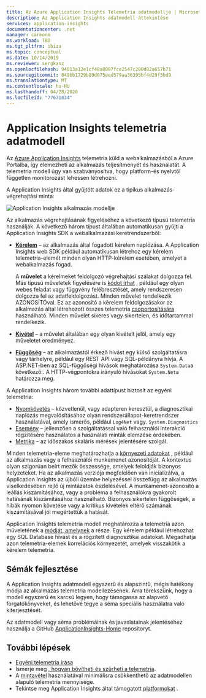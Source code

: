 ```yaml
---
title: Az Azure Application Insights Telemetria adatmodellje | Microsoft Docs
description: Az Application Insights adatmodell áttekintése
services: application-insights
documentationcenter: .net
manager: carmonm
ms.workload: TBD
ms.tgt_pltfrm: ibiza
ms.topic: conceptual
ms.date: 10/14/2019
ms.reviewer: sergkanz
ms.openlocfilehash: 94013a12e1cf48a8007fce2547c200d82a657b71
ms.sourcegitcommit: 849bb1729b89d075eed579aa36395bf4d29f3bd9
ms.translationtype: MT
ms.contentlocale: hu-HU
ms.lasthandoff: 04/28/2020
ms.locfileid: "77671834"
---
```

# <a name="application-insights-telemetry-data-model"></a>Application Insights telemetria adatmodell

Az [Azure Application Insights](../../azure-monitor/app/app-insights-overview.md) telemetria küld a webalkalmazásból a Azure Portalba, így elemezheti az alkalmazás teljesítményét és használatát. A telemetria modell úgy van szabványosítva, hogy platform-és nyelvtől független monitorozást lehessen létrehozni. 

A Application Insights által gyűjtött adatok ez a tipikus alkalmazás-végrehajtási minta:

![Application Insights alkalmazás modellje](./media/data-model/application-insights-data-model.png)

Az alkalmazás végrehajtásának figyeléséhez a következő típusú telemetria használják. A következő három típust általában automatikusan gyűjti a Application Insights SDK a webalkalmazási keretrendszerből:

* [**Kérelem**](data-model-request-telemetry.md) – az alkalmazás által fogadott kérelem naplózása. A Application Insights web SDK például automatikusan létrehoz egy kérelem telemetria-elemét minden olyan HTTP-kérelem esetében, amelyet a webalkalmazás fogad. 

    A **művelet** a kérelmeket feldolgozó végrehajtási szálakat dolgozza fel. Más típusú műveletek figyelésére is [kódot írhat](../../azure-monitor/app/api-custom-events-metrics.md#trackrequest) , például egy olyan webes feladat vagy függvény felébresztését, amely rendszeresen dolgozza fel az adatfeldolgozást.  Minden művelet rendelkezik AZONOSÍTÓval. Ez az azonosító a kérelem feldolgozásakor az alkalmazás által létrehozott összes telemetria [csoportosítására](../../azure-monitor/app/correlation.md) használható. Minden művelet sikeres vagy sikertelen, és időtartammal rendelkezik.
* [**Kivétel**](data-model-exception-telemetry.md) – a művelet általában egy olyan kivételt jelöl, amely egy műveletet eredményez.
* [**Függőség**](data-model-dependency-telemetry.md) – az alkalmazástól érkező hívást egy külső szolgáltatásra vagy tárhelyre, például egy REST API vagy SQL-példányra hívja. A ASP.NET-ben az SQL-függőségi hívások meghatározása `System.Data`a következő:. A HTTP-végpontokra irányuló hívásokat `System.Net`a határozza meg. 

A Application Insights három további adattípust biztosít az egyéni telemetria:

* [Nyomkövetés](data-model-trace-telemetry.md) – közvetlenül, vagy adapteren keresztül, a diagnosztikai naplózás megvalósításához olyan rendszerállapot-keretrendszer használatával, amely ismerős, például `Log4Net` vagy. `System.Diagnostics`
* [Esemény](data-model-event-telemetry.md) – jellemzően a szolgáltatással való felhasználói interakció rögzítésére használatos a használati minták elemzése érdekében.
* [Metrika](data-model-metric-telemetry.md) – az időszakos skaláris mérések jelentésére szolgál.

Minden telemetria-eleme meghatározhatja a [környezeti adatokat](data-model-context.md) , például az alkalmazás vagy a felhasználói munkamenet azonosítóját. A kontextus olyan szigorúan beírt mezők összessége, amelyek feloldják bizonyos helyzeteket. Ha az alkalmazás verziója megfelelően van inicializálva, a Application Insights az újbóli üzembe helyezéssel összefügg az alkalmazás viselkedésében rejlő új mintázatok észlelésével. A munkamenet-azonosító a leállás kiszámításához, vagy a probléma a felhasználókra gyakorolt hatásának kiszámításához használható. Bizonyos sikertelen függőségek, a hibák nyomon követése vagy a kritikus kivételek eltérő számának kiszámításával jól megértettük a hatását.

Application Insights telemetria modell meghatározza a telemetria azon műveletének a [módját, amelynek](../../azure-monitor/app/correlation.md) a része. Egy kérelem például létrehozhat egy SQL Database hívást és a rögzített diagnosztikai adatokat. Megadhatja azon telemetria-elemek korrelációs környezetét, amelyek visszakötik a kérelem telemetria.

## <a name="schema-improvements"></a>Sémák fejlesztése

A Application Insights adatmodell egyszerű és alapszintű, mégis hatékony módja az alkalmazás telemetria modellezésének. Arra törekszünk, hogy a modell egyszerű és karcsú legyen, hogy támogassa az alapvető forgatókönyveket, és lehetővé tegye a séma speciális használatra való kiterjesztését.

Az adatmodell vagy séma problémáinak és javaslatainak jelentéséhez használja a GitHub [ApplicationInsights-Home](https://github.com/Microsoft/ApplicationInsights-Home/issues) repositoryt.

## <a name="next-steps"></a>További lépések

- [Egyéni telemetria írása](../../azure-monitor/app/api-custom-events-metrics.md)
- Ismerje meg [, hogyan bővítheti és szűrheti a telemetria](../../azure-monitor/app/api-filtering-sampling.md).
- A [mintavétel](../../azure-monitor/app/sampling.md) használatával minimálisra csökkenthető az adatmodellen alapuló telemetria mennyisége.
- Tekintse meg Application Insights által támogatott [platformokat](../../azure-monitor/app/platforms.md) .
